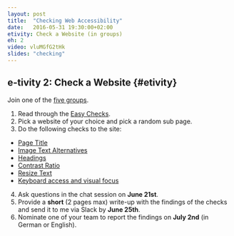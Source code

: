 ```yaml
---
layout: post
title:  "Checking Web Accessibility"
date:   2016-05-31 19:30:00+02:00
etivity: Check a Website (in groups)
eh: 2
video: vluMGfG2tHk
slides: "checking"
---
```


## e-tivity 2: Check a Website {#etivity}

Join one of the [five groups][grps].

1. Read through the [Easy Checks][ezycks].
2. Pick a website of your choice and pick a random sub page.
3. Do the following checks to the site:
  - [Page Title][ezycks#title]
  - [Image Text Alternatives][ezycks#images]
  - [Headings][ezycks#headings]
  - [Contrast Ratio][ezycks#contrast]
  - [Resize Text][ezycks#resize]
  - [Keyboard access and visual focus][ezycks#interaction]
4. Ask questions in the chat session on **June 21st**.
5. Provide a **short** (2 pages max) write-up with the findings of the checks and send it to me via Slack by **June 25th**.
6. Nominate one of your team to report the findings on **July 2nd** (in German or English).

[grps]:https://docs.google.com/document/d/1MP6kjTAfHArUpBml5FxT74jmitSed2JHuUAXDcZtJko/edit#heading=h.g5h1j081qc36
[ezycks]: http://www.w3.org/WAI/eval/preliminary
[ezycks#title]: http://www.w3.org/WAI/eval/preliminary#title
[ezycks#images]: http://www.w3.org/WAI/eval/preliminary#images
[ezycks#headings]: http://www.w3.org/WAI/eval/preliminary#headings
[ezycks#contrast]: http://www.w3.org/WAI/eval/preliminary#contrast
[ezycks#resize]: http://www.w3.org/WAI/eval/preliminary#resize
[ezycks#interaction]: http://www.w3.org/WAI/eval/preliminary#interaction
